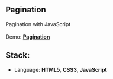 ## Pagination

Pagination with JavaScript<br>
<br>
Demo: **[Pagination](https://dejanv91.github.io/29-Stripe/index.html)**

## Stack:
* Language: **HTML5**, **CSS3**, **JavaScript**
